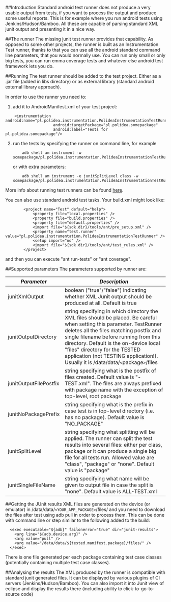 ##Introduction
Standard android test runner does not produce a very usable output from tests, if you want to process the output and produce some useful reports. 
This is for example where you run android tests using Jenkins/Hudson/Bamboo. All these are capable of parsing standard XML junit output and presenting it in a nice way. 

##The runner
The missing junit test runner provides that capability. As opposed to some other projects, the runner is built as an Instrumentation Test runner, 
thanks to that you can use all the android standard command line parameters, that you would normally use. You can run only small or only big tests, 
you can run emma coverage tests and whatever else android test framework lets you do.

##Running
The test runner should be added to the test project. Either as a .jar file (added in libs directory) or as external library (standard android external library approach). 

In order to use the runner you need to:

1. add it to AndroidManifest.xml of your test project:
  ```
      <instrumentation android:name="pl.polidea.instrumentation.PolideaInstrumentationTestRunner"
                       android:targetPackage="pl.polidea.somepackage"
                       android:label="Tests for pl.polidea.somepackage"/>
  ```

2. run the tests by specifying the runner on command line, for example
    ```
        adb shell am instrument -w somepackage/pl.polidea.instrumentation.PolideaInstrumentationTestRunner
    ```
    or with extra parameters:
    ```
        adb shell am instrument -e junitSplitLevel class -w somepackage/pl.polidea.instrumentation.PolideaInstrumentationTestRunner
    ```

More info about running test runners can be found [here](http://developer.android.com/guide/developing/testing/testing_otheride.html#RunTestsCommand).

You can also use standard android test tasks. Your build.xml might look like:
```
        <project name="Test" default="help">
            <property file="local.properties" />
            <property file="build.properties" />
            <property file="default.properties" />
            <import file="${sdk.dir}/tools/ant/pre_setup.xml" />
            <property name="test.runner" value="pl.polidea.instrumentation.PolideaInstrumentationTestRunner" />
            <setup import="no" />
            <import file="${sdk.dir}/tools/ant/test_rules.xml" />
        </project>
``` 
and then you can execute "ant run-tests" or "ant coverage".

##Supported parameters
The parameters supported by runner are:
    
| *Parameter* | *Description* |
|-------------|---------------|
| junitXmlOutput | boolean ("true"/"false") indicating whether XML Junit output should be produced at all. Default is true |
| junitOutputDirectory | string specifying in which directory the XML files should be placed. Be careful when setting this parameter. TestRunner deletes all the files matching postfix and single filename before running from this directory. Default is the on-device local "files" directory for the TESTED application (not TESTING application!). Usually it is /data/data/`<`package`>`/files |
| junitOutputFilePostfix | string specifying what is the postfix of files created. Default value is "-TEST.xml". The files are always prefixed with package name with the exception of top-level, root package |
| junitNoPackagePrefix | string specifying what is the prefix in case test is in top-level directory (i.e. has no package). Default value is "NO_PACKAGE" |
| junitSplitLevel | string specifying what splitting will be applied. The runner can split the test results into several files: either per class, package or it can produce a single big file for all tests run. Allowed value are "class", "package" or "none". Default value is "package" |
| junitSingleFileName | string specifying what name will be given to output file in case the split is "none". Default value is ALL-TEST.xml |

##Getting the JUnit results 
XML files are generated on the device (or emulator) in /data/data/`<YOUR_APP_PACKAGE>`/files/ and you need to download the files after test using adb pull in order to process them. 
This can be done with command line or step similar to the following added to the build:
```
  <exec executable="${adb}" failonerror="true" dir="junit-results">
    <arg line="${adb.device.arg}" />
    <arg value="pull" />
    <arg value="/data/data/${tested.manifest.package}/files/" />
  </exec>
```

There is one file generated per each package containing test case classes (potentially containing multiple test case classes).

##Analysing the results
The XML produced by the runner is compatible with standard junit generated files. It can be displayed by various plugins of CI servers (Jenkins/Hudson/Bamboo). 
You can also import it into Junit view of eclipse and display the results there (including ability to click-to-go-to-source code)

